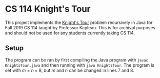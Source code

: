 # CS 114 Knight's Tour
This project implements the [Knight's Tour](https://en.wikipedia.org/wiki/Knight's_tour) problem recursively in Java for Fall 2019 CS 114 taught by Professor Kapleau. This is for archival purposes and should not be used for any students currently taking CS 114.

## Setup
The program can be ran by first compiling the Java program with `javac KnightsTour.java` and then running with `java KnightsTour`. The program is set with _m_ = _n_ = 8, but _m_ and _n_ can be changed in lines 7 and 8.